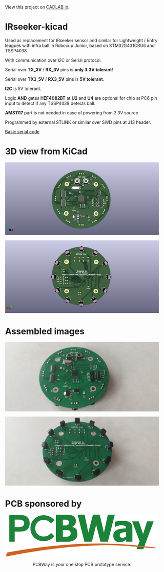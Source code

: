 View this project on [CADLAB.io](https://cadlab.io/project/27377).

# IRseeker-kicad

Used as replacement for IRseeker sensor and similar for Lightweight / Entry leagues with infra ball in Robocup Junior, based on STM32G431CBU6 and TSSP4038

With communication over I2C or Serial protocol.

Serial over **TX_3V** / **RX_3V** pins is **only 3.3V tolerant**!

Serial over **TX3_5V** / **RX3_5V** pins is **5V tolerant**.

**I2C** is 5V tolerant.

Logic **AND** gates **HEF4082BT** at **U2** and **U4** are optional for chip at PC6 pin input to detect if any TSSP4038 detects ball.

**AMS1117** part is not needed in case of powering from 3.3V source

Programmed by external STLINK or similar over SWD pins at J13 header.


[Basic serial code](https://github.com/markosko/IRseeker-stmduino-serial)

# 3D view from KiCad

![Top side](./images/TOPSIDE.png)

![Bottom side](./images/BOTTOMSIDE.png)

# Assembled images

![Top side assembled](./images/assembled/top.jpg)

![Bottom side assembled](./images/assembled/bottom.jpg)

# PCB sponsored by

![PCBWay](./images/sponsor/pcbway.png)

<p align=center>
PCBWay is your one stop PCB prototype service.
</p>
